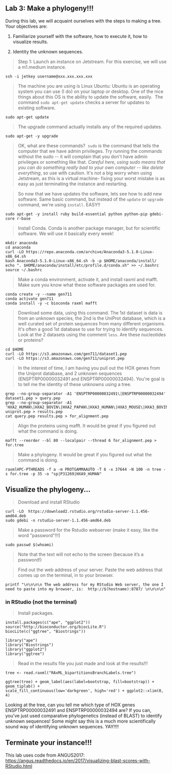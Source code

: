 Lab 3: Make a phylogeny!!!
--

During this lab, we will acquaint ourselves with the steps to making a tree. Your objectives are:


1. Familiarize yourself with the software, how to execute it, how to visualize results.

2. Identity the unknown sequences.


> Step 1: Launch an instance on Jetstream. For this exercise, we will use a m1.medium instance.

```
ssh -i jetkey username@xxx.xxx.xxx.xxx
```

> The machine you are using is Linux Ubuntu: Ubuntu is an operating system you can use (I do) on your laptop or desktop. One of the nice things about this OS is the ability to update the software, easily.  The command `sudo apt-get update` checks a server for updates to existing software.


```
sudo apt-get update
```

> The upgrade command actually installs any of the required updates.

```
sudo apt-get -y upgrade
```

> OK, what are these commands?  `sudo` is the command that tells the computer that we have admin privileges. Try running the commands without the sudo -- it will complain that you don't have admin privileges or something like that. *Careful here, using sudo means that you can do something really bad to your own computer -- like delete everything*, so use with caution. It's not a big worry when using Jetstream, as this is a virtual machine- fixing your worst mistake is as easy as just terminating the instance and restarting.


> So now that we have updates the software, lets see how to add new software. Same basic command, but instead of the `update` or `upgrade` command, we're using `install`. EASY!!


```
sudo apt-get -y install ruby build-essential python python-pip gdebi-core r-base

```


> Install Conda. Conda is another package manager, but for scientific software. We will use it basically every week!

```
mkdir anaconda
cd anaconda
curl -LO https://repo.anaconda.com/archive/Anaconda3-5.1.0-Linux-x86_64.sh
bash Anaconda3-5.1.0-Linux-x86_64.sh -b -p $HOME/anaconda/install/
echo ". $HOME/anaconda/install/etc/profile.d/conda.sh" >> ~/.bashrc
source ~/.bashrc
```

> Make a conda environment, activate it, and install raxml and mafft. Make sure you know what these software packages are used for.

```
conda create -y --name gen711
conda activate gen711
conda install -y -c bioconda raxml mafft
```


>Download some data, using this command. The 1st dataset is data is from an unknown species, the 2nd is the UniProt database, which is a well curated set of protein sequences from many different organisms. It's often a good 1st database to use for trying to identify sequences. Look at the 2 datasets using the comment `less`. Are these nucleotides or proteins?

```
cd $HOME
curl -LO https://s3.amazonaws.com/gen711/dataset1.pep
curl -LO https://s3.amazonaws.com/gen711/uniprot.pep

```

>In the interest of time, I am having you pull out the HOX genes from the Uniprot database, and 2 unknown sequences (ENSPTRP00000032491 and ENSPTRP00000032494). You're goal is to tell me the identity of these unknowns using a tree.

```
grep --no-group-separator -A1 'ENSPTRP00000032491\|ENSPTRP00000032494' dataset1.pep > query.pep
grep --no-group-separator -A1 'HXA2_HUMAN\|HXA2_BOVIN\|HXA2_PAPAN\|HXA3_HUMAN\|HXA3_MOUSE\|HXA3_BOVIN\|HXA9_HUMAN' uniprot.pep > results.pep
cat query.pep results.pep > for_alignment.pep
```



>Align the proteins using mafft. It would be great if you figured out what the command is doing.


```
mafft --reorder --bl 80 --localpair --thread 6 for_alignment.pep > for.tree
```

> Make a phylogeny. It would be great if you figured out what the command is doing.
```
raxmlHPC-PTHREADS -f a -m PROTGAMMAAUTO -T 6 -x 37644 -N 100 -n tree -s for.tree -p 35 -o "sp|P31269|HXA9_HUMAN"
```


## Visualize the phylogeny...

> Download and install RStudio

```
curl -LO  https://download2.rstudio.org/rstudio-server-1.1.456-amd64.deb
sudo gdebi -n rstudio-server-1.1.456-amd64.deb
```

> Make a password for the Rstudio webserver (make it easy, like the word "password"!!!)

```
sudo passwd $(whoami)
```

>Note that the text will not echo to the screen (because it’s a password!)

> Find out the web address of your server. Paste the web address that comes up on the terminal, in to your browser.

```
printf "\n\n\n\n The web address for my RStudio Web server, the one I need to paste into my browser, is:  http://$(hostname):8787/ \n\n\n\n"
```

### in RStudio (not the terminal)

>Install packages.

```
install.packages(c("ape", "ggplot2"))
source("http://bioconductor.org/biocLite.R")
biocLite(c("ggtree", "Biostrings"))

library("ape")
library("Biostrings")
library("ggplot2")
library("ggtree")
```

>Read in the results file you just made and look at the results!!!

```
tree <- read.raxml("RAxML_bipartitionsBranchLabels.tree")

ggtree(tree) + geom_label(aes(label=bootstrap, fill=bootstrap)) + geom_tiplab() +
scale_fill_continuous(low='darkgreen', high='red') + ggplot2::xlim(0, 4)
```

Looking at the tree, can you tell me which type of HOX genes ENSPTRP00000032491 and ENSPTRP00000032494 are? If you can, you've just used comparative phylogenetics (instead of BLAST) to identify unknown sequences! Some might say this is a much more scientifically sound way of identifying unknown sequences. YAY!!!!

## Terminate your instance!!!

This lab uses code from ANGUS2017: https://angus.readthedocs.io/en/2017/visualizing-blast-scores-with-RStudio.html
